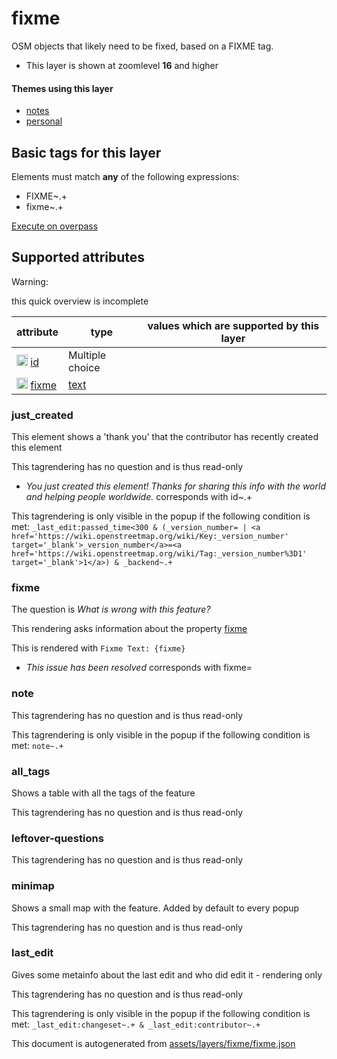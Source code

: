[//]: # (WARNING: this file is automatically generated. Please find the sources at the bottom and edit those sources)

 fixme 
=======





OSM objects that likely need to be fixed, based on a FIXME tag.






  - This layer is shown at zoomlevel **16** and higher




#### Themes using this layer 





  - [notes](https://mapcomplete.org/notes)
  - [personal](https://mapcomplete.org/personal)




 Basic tags for this layer 
---------------------------



Elements must match **any** of the following expressions:

 - FIXME~.+
 - fixme~.+

[Execute on overpass](http://overpass-turbo.eu/?Q=%5Bout%3Ajson%5D%5Btimeout%3A90%5D%3B%28%20%20%20%20nwr%5B%22FIXME%22%5D%28%7B%7Bbbox%7D%7D%29%3B%0A%20%20%20%20nwr%5B%22fixme%22%5D%28%7B%7Bbbox%7D%7D%29%3B%0A%29%3Bout%20body%3B%3E%3Bout%20skel%20qt%3B)



 Supported attributes 
----------------------



Warning: 

this quick overview is incomplete



attribute | type | values which are supported by this layer
----------- | ------ | ------------------------------------------
[<img src='https://mapcomplete.org/assets/svg/statistics.svg' height='18px'>](https://taginfo.openstreetmap.org/keys/id#values) [id](https://wiki.openstreetmap.org/wiki/Key:id) | Multiple choice | 
[<img src='https://mapcomplete.org/assets/svg/statistics.svg' height='18px'>](https://taginfo.openstreetmap.org/keys/fixme#values) [fixme](https://wiki.openstreetmap.org/wiki/Key:fixme) | [text](../SpecialInputElements.md#text) | [](https://wiki.openstreetmap.org/wiki/Tag:fixme%3D)




### just_created 



This element shows a 'thank you' that the contributor has recently created this element

This tagrendering has no question and is thus read-only





  - *You just created this element! Thanks for sharing this info with the world and helping people worldwide.*  corresponds with  id~.+


This tagrendering is only visible in the popup if the following condition is met: `_last_edit:passed_time<300 & (_version_number= | <a href='https://wiki.openstreetmap.org/wiki/Key:_version_number' target='_blank'>_version_number</a>=<a href='https://wiki.openstreetmap.org/wiki/Tag:_version_number%3D1' target='_blank'>1</a>) & _backend~.+`



### fixme 



The question is  *What is wrong with this feature?*

This rendering asks information about the property  [fixme](https://wiki.openstreetmap.org/wiki/Key:fixme) 

This is rendered with  `Fixme Text: {fixme}`





  - *This issue has been resolved*  corresponds with  fixme=




### note 



This tagrendering has no question and is thus read-only



This tagrendering is only visible in the popup if the following condition is met: `note~.+`



### all_tags 



Shows a table with all the tags of the feature

This tagrendering has no question and is thus read-only





### leftover-questions 



This tagrendering has no question and is thus read-only





### minimap 



Shows a small map with the feature. Added by default to every popup

This tagrendering has no question and is thus read-only





### last_edit 



Gives some metainfo about the last edit and who did edit it - rendering only

This tagrendering has no question and is thus read-only



This tagrendering is only visible in the popup if the following condition is met: `_last_edit:changeset~.+ & _last_edit:contributor~.+` 

This document is autogenerated from [assets/layers/fixme/fixme.json](https://github.com/pietervdvn/MapComplete/blob/develop/assets/layers/fixme/fixme.json)
